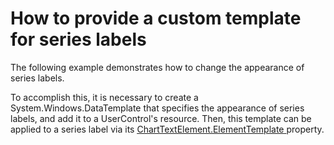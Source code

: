 # How to provide a custom template for series labels


<p>The following example demonstrates how to change the appearance of series labels.</p><p>To accomplish this, it is necessary to create a System.Windows.DataTemplate that specifies the appearance of series labels, and add it to a UserControl's resource. Then, this template can be applied to a series label via its <a href="http://documentation.devexpress.com/#Silverlight/DevExpressXpfChartsChartTextElement_ElementTemplatetopic"><u>ChartTextElement.ElementTemplate</u></a><u> </u>property.</p><br />


<br/>


